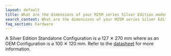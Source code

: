 ```yaml
---
layout: default
title: What are the dimensions of your M25M series Silver Edition modems?
search_content: What are the dimensions of your M25M series Silver Edition modems?
faq_section: hardware
---
```


A Silver Edition Standalone Configuration is ⌀ 127 ✕ 270 mm where as an OEM Configuration is ⌀ 100 ✕ 120 mm. Refer to the [datasheet](https://subnero.com/brochures/Subnero-MF-Modems.pdf) for more information.
